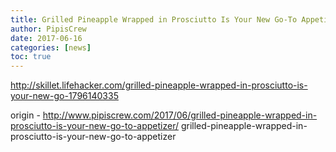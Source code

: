 ```yaml
---
title: Grilled Pineapple Wrapped in Prosciutto Is Your New Go-To Appetizer
author: PipisCrew
date: 2017-06-16
categories: [news]
toc: true
---
```


http://skillet.lifehacker.com/grilled-pineapple-wrapped-in-prosciutto-is-your-new-go-1796140335

origin - http://www.pipiscrew.com/2017/06/grilled-pineapple-wrapped-in-prosciutto-is-your-new-go-to-appetizer/ grilled-pineapple-wrapped-in-prosciutto-is-your-new-go-to-appetizer